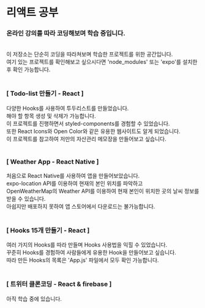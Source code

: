 # 리액트 공부

### 온라인 강의를 따라 코딩해보며 학습 중입니다.

<br />
이 저장소는 단순히 코딩을 따라쳐보며 학습한 프로젝트를 위한 공간입니다.<br />
여기 있는 프로젝트를 확인해보고 싶으시다면 'node_modules' 또는 'expo'를 설치한 후 확인 가능합니다.
<br />
<br />

### [ Todo-list 만들기 - React ]

다양한 Hooks를 사용하여 투두리스트를 만들었습니다.<br />
해야 할 항목 생성 및 삭제가 가능합니다.<br />
이 프로젝트를 진행하면서 styled-components를 경험할 수 있었습니다.<br />
또한 React Icons와 Open Color와 같은 유용한 웹사이트도 알게 되었습니다.<br />
이 프로젝트를 참고하여 저만의 자산관리 메모장을 만들어보고 싶습니다.
<br />
<br />

### [ Weather App - React Native ]

처음으로 React Native를 사용하여 앱을 만들어보았습니다.<br />
expo-location API를 이용하여 현재의 본인 위치를 파악하고<br />
OpenWeatherMap의 Weather API를 이용하여 현재 본인이 위치한 곳의 날씨 정보를 받을 수 있습니다.<br />
아쉽지만 배포하지 못하여 앱 스토어에서 다운로드는 불가능합니다.
<br />
<br />

### [ Hooks 15개 만들기 - React ]

여러 가지의 Hooks를 따라 만들며 Hooks 사용법을 익힐 수 있었습니다.<br />
꾸준히 Hooks를 경험하여 사람들에게 유용한 Hook을 만들어보고 싶습니다.<br />
따라 만든 Hooks의 목록은 'App.js' 파일에서 모두 확인 가능합니다.
<br />
<br />

### [ 트위터 클론코딩 - React & firebase ]

아직 학습 중에 있습니다.
<br />
<br />
